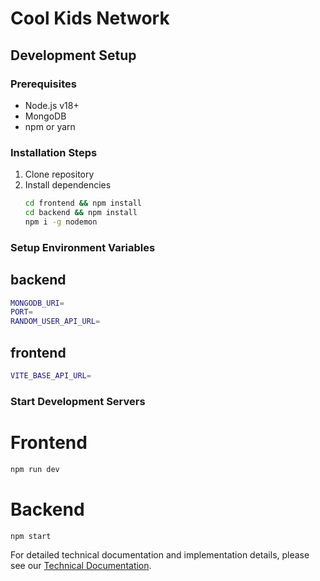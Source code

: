 # Cool Kids Network

## Development Setup

### Prerequisites
- Node.js v18+
- MongoDB
- npm or yarn

### Installation Steps
1. Clone repository
2. Install dependencies
   ```bash
   cd frontend && npm install
   cd backend && npm install
   npm i -g nodemon
   ```

### Setup Environment Variables
## backend
```bash
MONGODB_URI=
PORT=
RANDOM_USER_API_URL=
```
## frontend
```bash
VITE_BASE_API_URL=
```

### Start Development Servers
# Frontend
```bash
npm run dev
```
# Backend
```bash
npm start
```

For detailed technical documentation and implementation details, please see our [Technical Documentation](./Explanation.md).